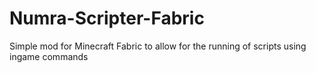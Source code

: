 # Numra-Scripter-Fabric
Simple mod for Minecraft Fabric to allow for the running of scripts using ingame commands
